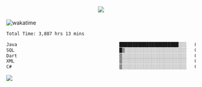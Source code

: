 <h1 align="center">
  <img src="https://readme-typing-svg.herokuapp.com/?font=Righteous&size=35&center=true&vCenter=true&width=500&height=70&duration=4000&lines=Hi!+%F0%9F%91%8B+I%27m+Ali%20Osman!;" />
</h1>


![wakatime](https://wakatime.com/share/@aliosmanoktar/3a8ffe71-6da4-4964-913b-2f09afbe53bf.svg?cache=none)
<!--START_SECTION:waka-->

```txt
Total Time: 3,887 hrs 13 mins

Java                                      ██████████████████████░░░   87.58 %
SQL                                       █▒░░░░░░░░░░░░░░░░░░░░░░░   04.82 %
Dart                                      ▒░░░░░░░░░░░░░░░░░░░░░░░░   01.79 %
XML                                       ▒░░░░░░░░░░░░░░░░░░░░░░░░   01.45 %
C#                                        ▒░░░░░░░░░░░░░░░░░░░░░░░░   00.87 %
```

<!--END_SECTION:waka-->

<img src="https://profile-counter.glitch.me/aliosmanoktar/count.svg" />

